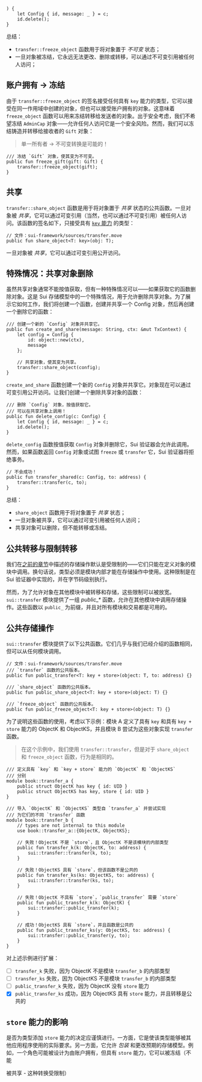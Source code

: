 ```move
) {
    let Config { id, message: _ } = c;
    id.delete();
}
```

总结：

- `transfer::freeze_object` 函数用于将对象置于 _不可变_ 状态；
- 一旦对象被冻结，它永远无法更改、删除或转移，可以通过不可变引用被任何人访问；

## 账户拥有 -> 冻结

由于 `transfer::freeze_object` 的签名接受任何具有 `key` 能力的类型，它可以接受在同一作用域中创建的对象，但也可以接受账户拥有的对象。这意味着 `freeze_object` 函数可以用来冻结转移给发送者的对象。出于安全考虑，我们不希望冻结 `AdminCap` 对象——允许任何人访问它是一个安全风险。然而，我们可以冻结铸造并转移给接收者的 `Gift` 对象：

> 单一所有者 -> 不可变转换是可能的！

```move
/// 冻结 `Gift` 对象，使其变为不可变。
public fun freeze_gift(gift: Gift) {
    transfer::freeze_object(gift);
}
```

## 共享

`transfer::share_object` 函数是用于将对象置于 _共享_ 状态的公共函数。一旦对象被 _共享_，它可以通过可变引用（当然，也可以通过不可变引用）被任何人访问。该函数的签名如下，只接受具有 [`key` 能力](./key-ability.md) 的类型：

```move
// 文件：sui-framework/sources/transfer.move
public fun share_object<T: key>(obj: T);
```

一旦对象被 _共享_，它可以通过可变引用公开访问。

## 特殊情况：共享对象删除

虽然共享对象通常不能按值获取，但有一种特殊情况可以——如果获取它的函数删除对象。这是 Sui 存储模型中的一个特殊情况，用于允许删除共享对象。为了展示它如何工作，我们将创建一个函数，创建并共享一个 Config 对象，然后再创建一个删除它的函数：

```move
/// 创建一个新的 `Config` 对象并共享它。
public fun create_and_share(message: String, ctx: &mut TxContext) {
    let config = Config {
        id: object::new(ctx),
        message
    };

    // 共享对象，使其变为共享。
    transfer::share_object(config);
}
```

`create_and_share` 函数创建一个新的 `Config` 对象并共享它。对象现在可以通过可变引用公开访问。让我们创建一个删除共享对象的函数：

```move
/// 删除 `Config` 对象，按值获取它。
/// 可以在共享对象上调用！
public fun delete_config(c: Config) {
    let Config { id, message: _ } = c;
    id.delete();
}
```

`delete_config` 函数按值获取 `Config` 对象并删除它，Sui 验证器会允许此调用。然而，如果函数返回 `Config` 对象或试图 `freeze` 或 `transfer` 它，Sui 验证器将拒绝事务。

```move
// 不会成功！
public fun transfer_shared(c: Config, to: address) {
    transfer::transfer(c, to);
}
```

总结：

- `share_object` 函数用于将对象置于 _共享_ 状态；
- 一旦对象被共享，它可以通过可变引用被任何人访问；
- 共享对象可以删除，但不能转移或冻结。

## 公共转移与限制转移

我们在[之前的章节](./storage-functions.md)中描述的存储操作默认是受限制的——它们只能在定义对象的模块中调用。换句话说，类型必须是模块内部才能在存储操作中使用。这种限制是在 Sui 验证器中实现的，并在字节码级别执行。

然而，为了允许对象在其他模块中被转移和存储，这些限制可以被放宽。`sui::transfer` 模块提供了一组 _public\_\*_ 函数，允许在其他模块中调用存储操作。这些函数以 `public_` 为前缀，并且对所有模块和交易都是可用的。

## 公共存储操作

`sui::transfer` 模块提供了以下公共函数。它们几乎与我们已经介绍的函数相同，但可以从任何模块调用。

```move
// 文件：sui-framework/sources/transfer.move
/// `transfer` 函数的公共版本。
public fun public_transfer<T: key + store>(object: T, to: address) {}

/// `share_object` 函数的公共版本。
public fun public_share_object<T: key + store>(object: T) {}

/// `freeze_object` 函数的公共版本。
public fun public_freeze_object<T: key + store>(object: T) {}
```

为了说明这些函数的使用，考虑以下示例：模块 A 定义了具有 `key` 和具有 `key + store` 能力的 ObjectK 和 ObjectKS，并且模块 B 尝试为这些对象实现 `transfer` 函数。

> 在这个示例中，我们使用 `transfer::transfer`，但是对于 `share_object` 和 `freeze_object` 函数，行为是相同的。

```move
/// 定义具有 `key` 和 `key + store` 能力的 `ObjectK` 和 `ObjectKS`
/// 分别
module book::transfer_a {
    public struct ObjectK has key { id: UID }
    public struct ObjectKS has key, store { id: UID }
}

/// 导入 `ObjectK` 和 `ObjectKS` 类型自 `transfer_a` 并尝试实现
/// 为它们的不同 `transfer` 函数
module book::transfer_b {
    // types are not internal to this module
    use book::transfer_a::{ObjectK, ObjectKS};

    // 失败！ObjectK 不是 `store`，且 ObjectK 不是该模块的内部类型
    public fun transfer_k(k: ObjectK, to: address) {
        sui::transfer::transfer(k, to);
    }

    // 失败！ObjectKS 具有 `store`，但该函数不是公共的
    public fun transfer_ks(ks: ObjectKS, to: address) {
        sui::transfer::transfer(ks, to);
    }

    // 失败！ObjectK 不具有 `store`，`public_transfer` 需要 `store`
    public fun public_transfer_k(k: ObjectK) {
        sui::transfer::public_transfer(k);
    }

    // 成功！ObjectKS 具有 `store`，并且函数是公共的
    public fun public_transfer_ks(y: ObjectKS, to: address) {
        sui::transfer::public_transfer(y, to);
    }
}
```

对上述示例进行扩展：

- [ ] `transfer_k` 失败，因为 ObjectK 不是模块 `transfer_b` 的内部类型
- [ ] `transfer_ks` 失败，因为 ObjectKS 不是模块 `transfer_b` 的内部类型
- [ ] `public_transfer_k` 失败，因为 ObjectK 没有 `store` 能力
- [x] `public_transfer_ks` 成功，因为 ObjectKS 具有 `store` 能力，并且转移是公共的

## `store` 能力的影响

是否为类型添加 `store` 能力的决定应谨慎进行。一方面，它是使该类型能够被其他应用程序使用的实际要求。另一方面，它允许 _包装_ 和更改预期的存储模型。例如，一个角色可能被设计为由账户拥有，但具有 `store` 能力，它可以被冻结（不能

被共享 - 这种转换受限制）